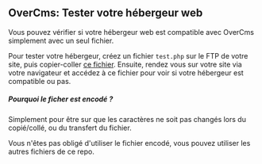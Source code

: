 ## OverCms: Tester votre hébergeur web

Vous pouvez vérifier si votre hébergeur web est compatible avec OverCms simplement avec un seul fichier.

Pour tester votre hébergeur, créez un fichier `test.php` sur le FTP de votre site, puis copier-coller [ce fichier][1].
Ensuite, rendez vous sur votre site via votre navigateur et accédez à ce fichier pour voir si votre hébergeur est compatible ou pas.

##### Pourquoi le ficher est encodé ?

Simplement pour être sur que les caractères ne soit pas changés lors du copié/collé, ou du transfert du fichier.

Vous n'êtes pas obligé d'utiliser le fichier encodé, vous pouvez utiliser les autres fichiers de ce repo.

[1]:https://raw.githubusercontent.com/MineTheCube/OverCms-Test-WebHost/master/test.encoded.php
